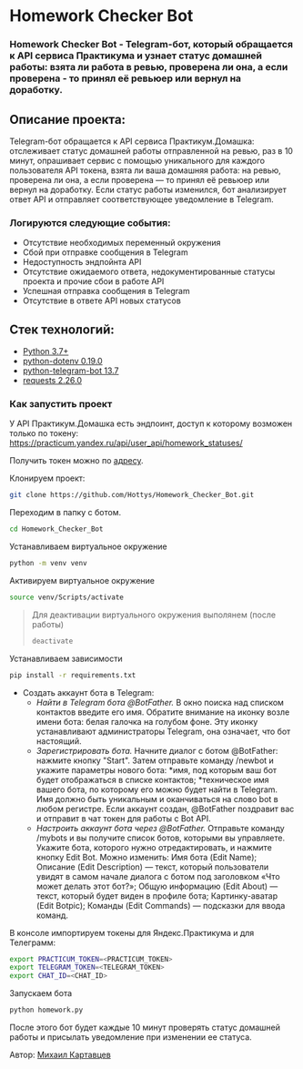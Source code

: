 # Homework Checker Bot

### Homework Checker Bot - Telegram-бот, который обращается к API сервиса Практикума и узнает статус домашней работы: взята ли работа в ревью, проверена ли она, а если проверена - то принял её ревьюер или вернул на доработку.

## Описание проекта:
Telegram-бот обращается к API сервиса Практикум.Домашка: отслеживает
статус домашней работы отправленной на ревью, раз в 10 минут, опрашивает сервис
с помощью уникального для каждого пользователя API токена, взята ли ваша домашняя
работа: на ревью, проверена ли она, а если проверена — то принял её ревьюер или
вернул на доработку. Если статус работы изменился, бот анализирует ответ API и
отправляет соответствующее уведомление в Telegram.

### Логируются следующие события:

* Отсутствие необходимых переменный окружения
* Сбой при отправке сообщения в Telegram
* Недоступность эндпойнта API
* Отсутствие ожидаемого ответа, недокументированные статусы проекта и прочие сбои в работе API
* Успешная отправка сообщения в Telegram
* Отсутствие в ответе API новых статусов

## Стек технологий:

* [Python 3.7+](https://www.python.org/downloads/)
* [python-dotenv 0.19.0](https://pypi.org/project/python-dotenv/)
* [python-telegram-bot 13.7](https://pypi.org/project/python-telegram-bot/)
* [requests 2.26.0](https://pypi.org/project/requests/)


### Как запустить проект

У API Практикум.Домашка есть эндпоинт, доступ к которому возможен только по токену: 
https://practicum.yandex.ru/api/user_api/homework_statuses/


Получить токен можно по [адресу](https://oauth.yandex.ru/authorize?response_type=token&client_id=1d0b9dd4d652455a9eb710d450ff456a).

Клонируем проект:

```bash
git clone https://github.com/Hottys/Homework_Checker_Bot.git
```

Переходим в папку с ботом.

```bash
cd Homework_Checker_Bot
```

Устанавливаем виртуальное окружение

```bash
python -m venv venv
```

Активируем виртуальное окружение

```bash
source venv/Scripts/activate
```

> Для деактивации виртуального окружения выполянем (после работы)
> ```bash
> deactivate
> ```
Устанавливаем зависимости
```bash
pip install -r requirements.txt
```

* Создать аккаунт бота в Telegram:
  - *Найти в Telegram бота @BotFather.* В окно поиска над списком контактов
  введите его имя. Обратите внимание на иконку возле имени бота: белая галочка
  на голубом фоне. Эту иконку устанавливают администраторы Telegram, она означает,
  что бот настоящий.
  - *Зарегистрировать бота.*
  Начните диалог с ботом @BotFather: нажмите кнопку "Start".
  Затем отправьте  команду /newbot и укажите параметры нового бота:
  *имя, под которым ваш бот будет отображаться в списке контактов;
  *техническое имя вашего бота, по которому его можно будет найти в Telegram.
  Имя должно быть уникальным и оканчиваться на слово bot в любом регистре.
  Если аккаунт создан, @BotFather поздравит вас и отправит в чат токен для работы
  с Bot API.
  - *Настроить аккаунт бота через @BotFather.*
  Отправьте команду /mybots и вы получите список ботов, которыми вы управляете.
  Укажите бота, которого нужно отредактировать, и нажмите кнопку Edit Bot.
  Можно изменить:
  Имя бота (Edit Name);
  Описание (Edit Description) — текст, который пользователи увидят в самом начале
  диалога с ботом под заголовком «Что может делать этот бот?»;
  Общую информацию (Edit About) — текст, который будет виден в профиле бота;
  Картинку-аватар (Edit Botpic);
  Команды (Edit Commands) — подсказки для ввода команд.

В консоле импортируем токены для Яндекс.Практикума и для Телеграмм:

```bash
export PRACTICUM_TOKEN=<PRACTICUM_TOKEN>
export TELEGRAM_TOKEN=<TELEGRAM_TOKEN>
export CHAT_ID=<CHAT_ID>
```

Запускаем бота

```bash
python homework.py
```

После этого бот будет каждые 10 минут проверять статус домашней работы и присылать уведомление при изменении ее статуса.

Автор: [Михаил Картавцев](https://github.com/Hottys)
